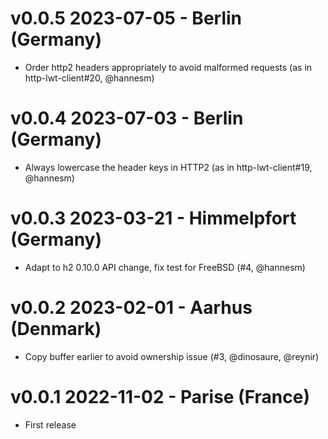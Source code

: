 # v0.0.5 2023-07-05 - Berlin (Germany)

* Order http2 headers appropriately to avoid malformed requests (as in http-lwt-client#20, @hannesm)

# v0.0.4 2023-07-03 - Berlin (Germany)

* Always lowercase the header keys in HTTP2 (as in http-lwt-client#19, @hannesm)

# v0.0.3 2023-03-21 - Himmelpfort (Germany)

* Adapt to h2 0.10.0 API change, fix test for FreeBSD (#4, @hannesm)

# v0.0.2 2023-02-01 - Aarhus (Denmark)

* Copy buffer earlier to avoid ownership issue (#3, @dinosaure, @reynir)

# v0.0.1 2022-11-02 - Parise (France)

* First release

